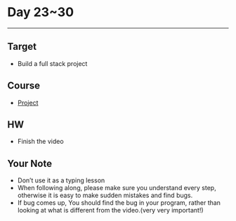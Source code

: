 # Day 23~30

---

## Target

- Build a full stack project

## Course

- [Project](https://www.youtube.com/watch?v=HimR8Xtz17U)

## HW

- Finish the video

## Your Note

- Don’t use it as a typing lesson
- When following along, please make sure you understand every step, otherwise it is easy to make sudden mistakes and find bugs.
- If bug comes up, You should find the bug in your program, rather than looking at what is different from the video.(very very important!)
